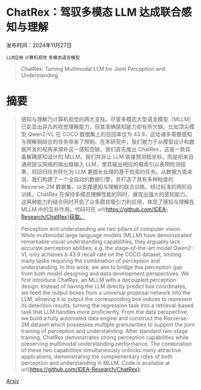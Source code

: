 # ChatRex：驾驭多模态 LLM 达成联合感知与理解

发布时间：2024年11月27日

`LLM应用` `计算机视觉` `多模态语言模型`

> ChatRex: Taming Multimodal LLM for Joint Perception and Understanding

# 摘要

> 感知与理解乃计算机视觉的两大支柱。尽管多模态大型语言模型（MLLM）已彰显出非凡的视觉理解能力，但其准确感知能力却有所欠缺，比如顶尖模型 Qwen2-VL 在 COCO 数据集上的召回率仅为 43.9，这给诸多需要感知与理解相结合的任务带来了限制。在本研究中，我们致力于从模型设计和数据开发的视角来填补这一感知空缺。我们首先推出 ChatRex，这是一款具备解耦感知设计的 MLLM。我们并非让 LLM 直接预测框坐标，而是把来自通用提议网络的输出框输入 LLM，使其输出相应的框索引以表明检测结果，将回归任务转化为 LLM 更擅长处理的基于检索的任务。从数据方面来说，我们构建了一个全自动的数据引擎，并打造了具有多种粒度的 Rexverse-2M 数据集，以支撑感知与理解的联合训练。经过标准的两阶段训练，ChatRex 在保持多模态理解性能的同时，展现出强大的感知能力。这两种能力的结合同时开启了众多颇具吸引力的应用，体现了感知与理解在 MLLM 中的互补作用。代码可在 url{https://github.com/IDEA-Research/ChatRex}获取。

> Perception and understanding are two pillars of computer vision. While multimodal large language models (MLLM) have demonstrated remarkable visual understanding capabilities, they arguably lack accurate perception abilities, e.g. the stage-of-the-art model Qwen2-VL only achieves a 43.9 recall rate on the COCO dataset, limiting many tasks requiring the combination of perception and understanding. In this work, we aim to bridge this perception gap from both model designing and data development perspectives. We first introduce ChatRex, an MLLM with a decoupled perception design. Instead of having the LLM directly predict box coordinates, we feed the output boxes from a universal proposal network into the LLM, allowing it to output the corresponding box indices to represent its detection results, turning the regression task into a retrieval-based task that LLM handles more proficiently. From the data perspective, we build a fully automated data engine and construct the Rexverse-2M dataset which possesses multiple granularities to support the joint training of perception and understanding. After standard two-stage training, ChatRex demonstrates strong perception capabilities while preserving multimodal understanding performance. The combination of these two capabilities simultaneously unlocks many attractive applications, demonstrating the complementary roles of both perception and understanding in MLLM. Code is available at url{https://github.com/IDEA-Research/ChatRex}.

[Arxiv](https://arxiv.org/abs/2411.18363)